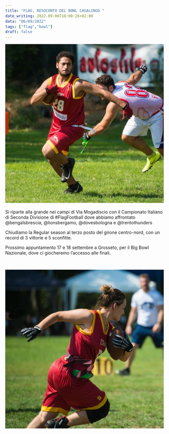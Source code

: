 ```yaml
---
title: "FLAG, RESOCONTO DEL BOWL CASALINGO "
date_writing: 2022-09-06T18:00:26+02:00
data: "06/09/2022"
tags: ["flag","bowl"]
draft: false
---
```

<center>
<img class="articolo" src="../img/2022/flag_bowl_reggio_risultati_01.jpg">
</center>
<br />
Si riparte alla grande nei campi di Via Mogadiscio con il Campionato Italiano di Seconda Divisione di #FlagFootball dove abbiamo affrontato @bengalsbrescia, @lionsbergamo, @dovesbologna e @trentothunders⁣⁣  

Chiudiamo la Regular season al terzo posto del girone centro-nord, con un record di 3 vittorie e 5 sconfitte.  

Prossimo appuntamento 17 e 18 settembre a Grosseto, per il Big Bowl Nazionale, dove ci giocheremo l’accesso alle finali.  

⁣<center>
<img class="articolo" src="../img/2022/flag_bowl_reggio_risultati_02.jpg">
</center>
<br />
